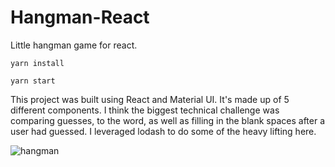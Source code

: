 # Hangman-React

Little hangman game for react. 


```
yarn install
```

```
yarn start
```

This project was built using React and Material UI. It's made up of 5 different components. I think the biggest technical challenge was comparing guesses, to the word, as well as filling in the blank spaces after a user had guessed. I leveraged lodash to do some of the heavy lifting here.

![hangman](http://www.nickparidon.com/static/media/hangman.590a20ad.png)
